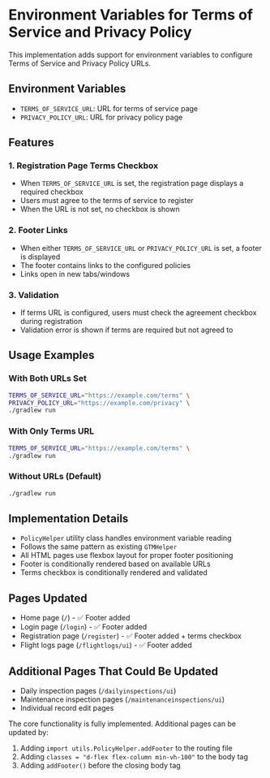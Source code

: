 # Environment Variables for Terms of Service and Privacy Policy

This implementation adds support for environment variables to configure Terms of Service and Privacy Policy URLs.

## Environment Variables

- `TERMS_OF_SERVICE_URL`: URL for terms of service page
- `PRIVACY_POLICY_URL`: URL for privacy policy page

## Features

### 1. Registration Page Terms Checkbox
- When `TERMS_OF_SERVICE_URL` is set, the registration page displays a required checkbox
- Users must agree to the terms of service to register
- When the URL is not set, no checkbox is shown

### 2. Footer Links
- When either `TERMS_OF_SERVICE_URL` or `PRIVACY_POLICY_URL` is set, a footer is displayed
- The footer contains links to the configured policies
- Links open in new tabs/windows

### 3. Validation
- If terms URL is configured, users must check the agreement checkbox during registration
- Validation error is shown if terms are required but not agreed to

## Usage Examples

### With Both URLs Set
```bash
TERMS_OF_SERVICE_URL="https://example.com/terms" \
PRIVACY_POLICY_URL="https://example.com/privacy" \
./gradlew run
```

### With Only Terms URL
```bash
TERMS_OF_SERVICE_URL="https://example.com/terms" \
./gradlew run
```

### Without URLs (Default)
```bash
./gradlew run
```

## Implementation Details

- `PolicyHelper` utility class handles environment variable reading
- Follows the same pattern as existing `GTMHelper`
- All HTML pages use flexbox layout for proper footer positioning
- Footer is conditionally rendered based on available URLs
- Terms checkbox is conditionally rendered and validated

## Pages Updated
- Home page (`/`) - ✅ Footer added
- Login page (`/login`) - ✅ Footer added  
- Registration page (`/register`) - ✅ Footer added + terms checkbox
- Flight logs page (`/flightlogs/ui`) - ✅ Footer added

## Additional Pages That Could Be Updated
- Daily inspection pages (`/dailyinspections/ui`)
- Maintenance inspection pages (`/maintenanceinspections/ui`)
- Individual record edit pages

The core functionality is fully implemented. Additional pages can be updated by:
1. Adding `import utils.PolicyHelper.addFooter` to the routing file
2. Adding `classes = "d-flex flex-column min-vh-100"` to the body tag
3. Adding `addFooter()` before the closing body tag